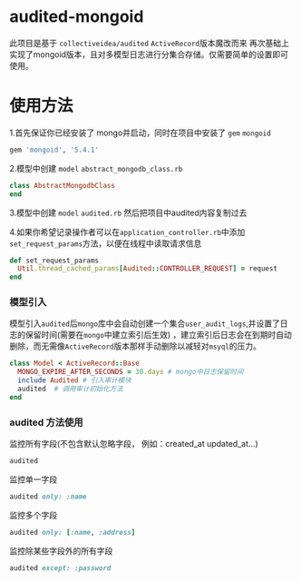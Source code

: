 # audited-mongoid

此项目是基于 `collectiveidea/audited` `ActiveRecord`版本魔改而来
再次基础上实现了mongoid版本，且对多模型日志进行分集合存储。仅需要简单的设置即可使用。

# 使用方法
1.首先保证你已经安装了 mongo并启动，同时在项目中安装了 `gem` `mongoid` 

```ruby
gem 'mongoid', '5.4.1'
```

2.模型中创建 `model` `abstract_mongodb_class.rb`

```ruby
class AbstractMongodbClass
end
```

3.模型中创建 `model` `audited.rb` 然后把项目中audited内容复制过去

4.如果你希望记录操作者可以在`application_controller.rb`中添加`set_request_params`方法，以便在线程中读取请求信息

```ruby
def set_request_params
  Util.thread_cached_params[Audited::CONTROLLER_REQUEST] = request
end
```

### 模型引入
模型引入`audited`后`mongo`库中会自动创建一个集合`user_audit_logs`,并设置了日志的保留时间(需要在`mongo`中建立索引后生效)
，建立索引后日志会在到期时自动删除，而无需像`ActiveRecord`版本那样手动删除以减轻对`msyql`的压力。

```ruby
class Model < ActiveRecord::Base
  MONGO_EXPIRE_AFTER_SECONDS = 30.days # mongo中日志保留时间
  include Audited # 引入审计模块
  audited  # 调用审计初始化方法
end
```

### audited 方法使用
 监控所有字段(不包含默认忽略字段， 例如：created_at updated_at...)
```ruby
audited
```

监控单一字段
```ruby
audited only: :name
```

监控多个字段

```ruby
audited only: [:name, :address]
```

监控除某些字段外的所有字段
```ruby
audited except: :password
```